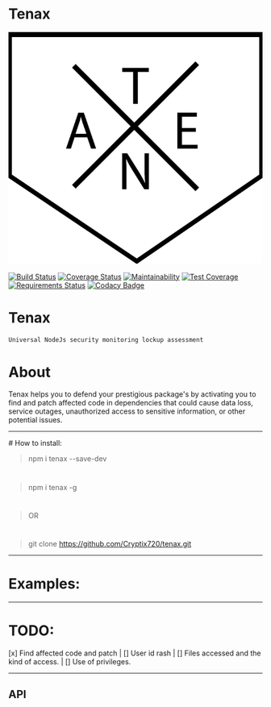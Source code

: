 

# Tenax
![Image of tenax](https://github.com/Cryptix720/tenax/blob/master/tenax.png)

[![Build Status](https://travis-ci.org/Cryptix720/tenax.svg?branch=master)](https://travis-ci.org/Cryptix720/tenax)
[![Coverage Status](https://coveralls.io/repos/github/Cryptix720/tenax/badge.svg?branch=master)](https://coveralls.io/github/Cryptix720/tenax?branch=master)
[![Maintainability](https://api.codeclimate.com/v1/badges/7638fd1fa63346746c20/maintainability)](https://codeclimate.com/github/Cryptix720/tenax/maintainability)
[![Test Coverage](https://api.codeclimate.com/v1/badges/7638fd1fa63346746c20/test_coverage)](https://codeclimate.com/github/Cryptix720/tenax/test_coverage)
[![Requirements Status](https://requires.io/github/Cryptix720/tenax/requirements.svg?branch=master)](https://requires.io/github/Cryptix720/tenax/requirements/?branch=master)
[![Codacy Badge](https://api.codacy.com/project/badge/Grade/174a1c6956e74d36a3f1c4a0c9498b0a)](https://www.codacy.com/app/Cryptix720/tenax?utm_source=github.com&amp;utm_medium=referral&amp;utm_content=Cryptix720/tenax&amp;utm_campaign=Badge_Grade)

# Tenax
````
Universal NodeJs security monitoring lockup assessment

````
# About
Tenax helps you  to defend your prestigious package's by activating you to find and patch affected code in dependencies that could cause data loss, service outages, unauthorized access to sensitive information, or other potential  issues.
<hr>
# How to install:

> npm i tenax --save-dev
#
> npm i tenax -g 
#
> OR
#
> git clone https://github.com/Cryptix720/tenax.git

<hr>

# Examples:

<hr>

# TODO:

[x] Find affected code and patch
|
[] User id rash
|
[] Files accessed and the kind of access.
|
[] Use of privileges.

<hr>

## API
